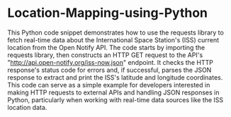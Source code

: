 # Location-Mapping-using-Python


This Python code snippet demonstrates how to use the requests library to fetch real-time data about the International Space Station's (ISS) current location from the Open Notify API. The code starts by importing the requests library, then constructs an HTTP GET request to the API's "http://api.open-notify.org/iss-now.json" endpoint. It checks the HTTP response's status code for errors and, if successful, parses the JSON response to extract and print the ISS's latitude and longitude coordinates. This code can serve as a simple example for developers interested in making HTTP requests to external APIs and handling JSON responses in Python, particularly when working with real-time data sources like the ISS location data.
